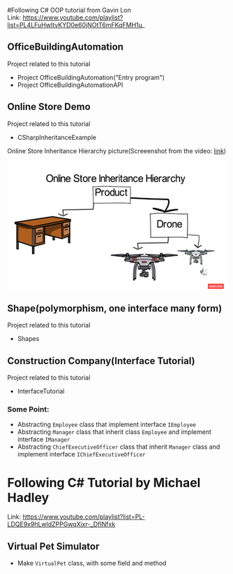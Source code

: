 #Following C# OOP tutorial from Gavin Lon<br>
Link: https://www.youtube.com/playlist?list=PL4LFuHwItvKYD0e60jNOtT6mFKqFMH1u_

## OfficeBuildingAutomation

Project related to this tutorial
- Project OfficeBuildingAutomation("Entry program")
- Project OfficeBuildingAutomationAPI

## Online Store Demo
Project related to this tutorial
- CSharpInheritanceExample

Online Store Inheritance Hierarchy picture(Screeenshot from the video: [link](https://youtu.be/KvUdCkUHMY4?si=lByQ-6FEFLNFn1ib&t=994))
<p align="center">
  <img src="readme-file/OnlineStoreInheritanceHierarchy.png" alt="Inheritance Hierarchy">
</p>

## Shape(polymorphism, one interface many form)
Project related to this tutorial
- Shapes

## Construction Company(Interface Tutorial)
Project related to this tutorial
- InterfaceTutorial

### Some Point:
- Abstracting `Employee` class that implement interface `IEmployee`
- Abstracting `Manager` class that inherit class `Employee` and implement interface `IManager` 
- Abstracting `ChiefExecutiveOfficer` class that inherit `Manager` class and implement interface `IChiefExecutiveOfficer`

# Following C# Tutorial by Michael Hadley
Link: https://www.youtube.com/playlist?list=PL-LDQE9x9hLwldZPPGwqXixr-_DfINfxk
## Virtual Pet Simulator
- Make `VirtualPet` class, with some field and method 